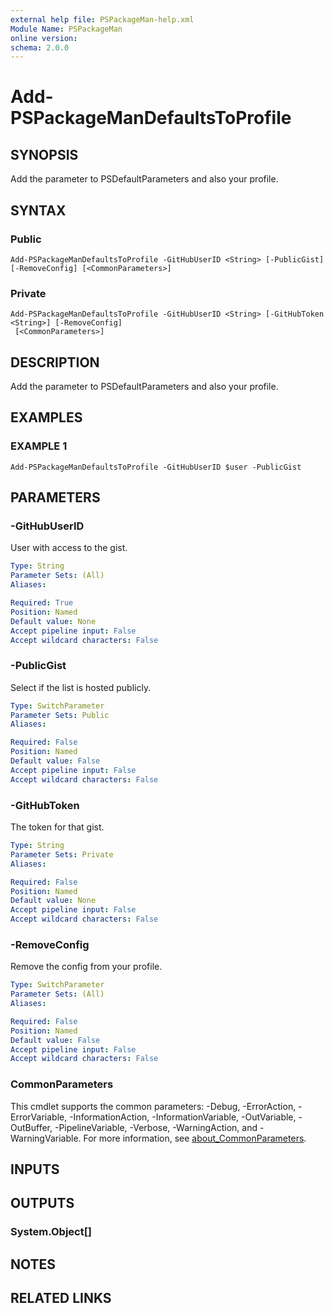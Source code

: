 ```yaml
---
external help file: PSPackageMan-help.xml
Module Name: PSPackageMan
online version:
schema: 2.0.0
---
```


# Add-PSPackageManDefaultsToProfile

## SYNOPSIS
Add the parameter to PSDefaultParameters and also your profile.

## SYNTAX

### Public
```
Add-PSPackageManDefaultsToProfile -GitHubUserID <String> [-PublicGist] [-RemoveConfig] [<CommonParameters>]
```

### Private
```
Add-PSPackageManDefaultsToProfile -GitHubUserID <String> [-GitHubToken <String>] [-RemoveConfig]
 [<CommonParameters>]
```

## DESCRIPTION
Add the parameter to PSDefaultParameters and also your profile.

## EXAMPLES

### EXAMPLE 1
```
Add-PSPackageManDefaultsToProfile -GitHubUserID $user -PublicGist
```

## PARAMETERS

### -GitHubUserID
User with access to the gist.

```yaml
Type: String
Parameter Sets: (All)
Aliases:

Required: True
Position: Named
Default value: None
Accept pipeline input: False
Accept wildcard characters: False
```

### -PublicGist
Select if the list is hosted publicly.

```yaml
Type: SwitchParameter
Parameter Sets: Public
Aliases:

Required: False
Position: Named
Default value: False
Accept pipeline input: False
Accept wildcard characters: False
```

### -GitHubToken
The token for that gist.

```yaml
Type: String
Parameter Sets: Private
Aliases:

Required: False
Position: Named
Default value: None
Accept pipeline input: False
Accept wildcard characters: False
```

### -RemoveConfig
Remove the config from your profile.

```yaml
Type: SwitchParameter
Parameter Sets: (All)
Aliases:

Required: False
Position: Named
Default value: False
Accept pipeline input: False
Accept wildcard characters: False
```

### CommonParameters
This cmdlet supports the common parameters: -Debug, -ErrorAction, -ErrorVariable, -InformationAction, -InformationVariable, -OutVariable, -OutBuffer, -PipelineVariable, -Verbose, -WarningAction, and -WarningVariable. For more information, see [about_CommonParameters](http://go.microsoft.com/fwlink/?LinkID=113216).

## INPUTS

## OUTPUTS

### System.Object[]
## NOTES

## RELATED LINKS
